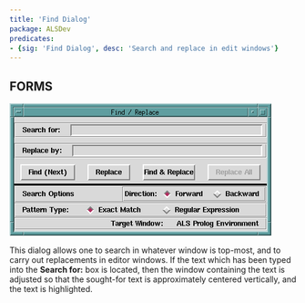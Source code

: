 ```yaml
---
title: 'Find Dialog'
package: ALSDev
predicates:
- {sig: 'Find Dialog', desc: 'Search and replace in edit windows'}
---
```


## FORMS


![](images/find_dialog.gif)

This dialog allows one to search in whatever window is top-most, and to carry out replacements in editor windows. If the text which has been typed into the **Search for:** box is located, then the window containing the text is adjusted so that the sought-for text is approximately centered vertically, and the text is highlighted.



